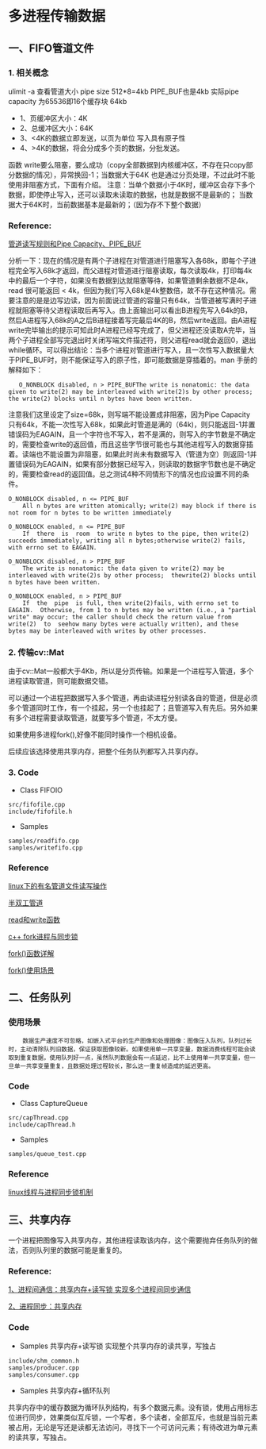 # 多进程传输数据
## 一、FIFO管道文件
### 1. 相关概念

ulimit -a 查看管道大小 pipe size 512*8=4kb
PIPE_BUF也是4kb
实际pipe capacity 为65536即16个缓存块 64kb
* 1、页缓冲区大小：4K
* 2、总缓冲区大小：64K
* 3、<4K的数据立即发送，以页为单位 写入具有原子性
* 4、>4K的数据，将会分成多个页的数据，分批发送。

函数 write要么阻塞，要么成功（copy全部数据到内核缓冲区，不存在只copy部分数据的情况），异常换回-1；当数据大于64K 也是通过分页处理，不过此时不能使用非阻塞方式，下面有介绍。
注意：当单个数据小于4K时，缓冲区会存下多个数据，即使停止写入，还可以读取未读取的数据，也就是数据不是最新的；
当数据大于64K时，当前数据基本是最新的；（因为存不下整个数据）

### Reference:
[管道读写规则和Pipe Capacity、PIPE_BUF](https://www.cnblogs.com/alantu2018/p/8477339.html)

分析一下：现在的情况是有两个子进程在对管道进行阻塞写入各68k，即每个子进程完全写入68k才返回，而父进程对管道进行阻塞读取，每次读取4k，打印每4k中的最后一个字符，如果没有数据到达就阻塞等待，如果管道剩余数据不足4k，read 很可能返回 < 4k，但因为我们写入68k是4k整数倍，故不存在这种情况。需要注意的是是边写边读，因为前面说过管道的容量只有64k，当管道被写满时子进程就阻塞等待父进程读取后再写入。由上面输出可以看出B进程先写入64k的B，然后A进程写入68k的A之后B进程接着写完最后4K的B，然后write返回。由A进程write完毕输出的提示可知此时A进程已经写完成了，但父进程还没读取A完毕，当两个子进程全部写完退出时关闭写端文件描述符，则父进程read就会返回0，退出while循环。可以得出结论：当多个进程对管道进行写入，且一次性写入数据量大于PIPE_BUF时，则不能保证写入的原子性，即可能数据是穿插着的。man 手册的解释如下：

       O_NONBLOCK disabled, n > PIPE_BUFThe write is nonatomic: the data given to write(2) may be interleaved with write(2)s by other process;  the write(2) blocks until n bytes have been written.

注意我们这里设定了size=68k，则写端不能设置成非阻塞，因为Pipe Capacity 只有64k，不能一次性写入68k，如果此时管道是满的（64k)，则只能返回-1并置错误码为EAGAIN，且一个字符也不写入，若不是满的，则写入的字节数是不确定的，需要检查write的返回值，而且这些字节很可能也与其他进程写入的数据穿插着。读端也不能设置为非阻塞，如果此时尚未有数据写入（管道为空）则返回-1并置错误码为EAGAIN，如果有部分数据已经写入，则读取的数据字节数也是不确定的，需要检查read的返回值。总之测试4种不同情形下的情况也应设置不同的条件。

    O_NONBLOCK disabled, n <= PIPE_BUF
        All n bytes are written atomically; write(2) may block if there is not room for n bytes to be written immediately

    O_NONBLOCK enabled, n <= PIPE_BUF
        If  there  is  room  to write n bytes to the pipe, then write(2) succeeds immediately, writing all n bytes;otherwise write(2) fails, with errno set to EAGAIN.

    O_NONBLOCK disabled, n > PIPE_BUF
        The write is nonatomic: the data given to write(2) may be interleaved with write(2)s by other process;  thewrite(2) blocks until n bytes have been written.

    O_NONBLOCK enabled, n > PIPE_BUF
        If  the  pipe  is full, then write(2)fails, with errno set to EAGAIN.  Otherwise, from 1 to n bytes may be written (i.e., a "partial write" may occur; the caller should check the return value from write(2)  to  seehow many bytes were actually written), and these bytes may be interleaved with writes by other processes.

### 2. 传输cv::Mat

由于cv::Mat一般都大于4Kb，所以是分页传输。如果是一个进程写入管道，多个进程读取管道，则可能数据交错。

可以通过一个进程把数据写入多个管道，再由读进程分别读各自的管道，但是必须多个管道同时工作，有一个挂起，另一个也挂起了；且管道写入有先后。另外如果有多个进程需要读取管道，就要写多个管道，不太方便。

如果使用多进程fork(),好像不能同时操作一个相机设备。

后续应该选择使用共享内存，把整个任务队列都写入共享内存。

### 3. Code

* Class FIFOIO
```
src/fifofile.cpp
include/fifofile.h
```
* Samples
```
samples/readfifo.cpp
samples/writefifo.cpp
```

### Reference
[linux下的有名管道文件读写操作](https://blog.csdn.net/tiramisu_L/article/details/80176350)

[半双工管道](https://blog.csdn.net/qq_41261736/article/details/99686651)

[read和write函数](https://blog.csdn.net/u013774102/article/details/79083698)

[c++ fork进程与同步锁](https://www.cnblogs.com/sssblog/p/10457114.html)

[fork()函数详解](https://www.cnblogs.com/love-jelly-pig/p/8471206.html)

[fork()使用场景](https://blog.csdn.net/sodino/article/details/45146001)


## 二、任务队列

### 使用场景

        数据生产速度不可忽略，如嵌入式平台的生产图像和处理图像：图像压入队列，队列过长时，主动清除队列旧数据，保证获取图像较新。如果使用单一共享变量，数据消费线程可能会读取到重复数据，使用队列好一点，虽然队列数据会有一点延迟，比不上使用单一共享变量，但一旦单一共享变量重复，且数据处理过程较长，那么这一重复帧造成的延迟更高。
### Code

* Class CaptureQueue

```
src/capThread.cpp
include/capThread.h
```

* Samples
```
samples/queue_test.cpp
```

### Reference
[linux线程与进程同步锁机制](https://blog.csdn.net/zhuoyue01/article/details/105984882/)

## 三、共享内存

一个进程把图像写入共享内存，其他进程读取该内存，这个需要抛弃任务队列的做法，否则队列里的数据可能是重复的。

### Reference:

[1、进程间通信：共享内存+读写锁 实现多个进程间同步通信](https://www.csdn.net/gather_2a/NtzaQgxsMTItYmxvZwO0O0OO0O0O.html)

[2、进程同步：共享内存](https://www.cnblogs.com/ducong/p/6590544.html)

### Code

* Samples 共享内存+读写锁
实现整个共享内存的读共享，写独占
```
include/shm_common.h
samples/producer.cpp
samples/consumer.cpp
```
* Samples 共享内存+循环队列

共享内存中的缓存数据为循环队列结构，有多个数据元素。没有锁，使用占用标志位进行同步，效果类似互斥锁，一个写者，多个读者，全部互斥，也就是当前元素被占用，无论是写还是读都无法访问，寻找下一个可访问元素；有待改进为单元素的读共享，写独占。
